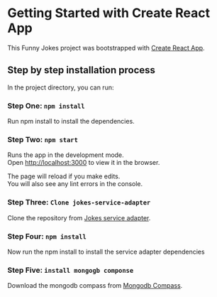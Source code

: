 # Getting Started with Create React App

This Funny Jokes project was bootstrapped with [Create React App](https://github.com/facebook/create-react-app).


## Step by step installation process

In the project directory, you can run:

### Step One: `npm install`

Run npm install to install the dependencies.

### Step Two: `npm start`

Runs the app in the development mode.\
Open [http://localhost:3000](http://localhost:3000) to view it in the browser.

The page will reload if you make edits.\
You will also see any lint errors in the console.

### Step Three: `Clone jokes-service-adapter`

Clone the repository from [Jokes service adapter](https://github.com/sk-chinta/jokes-service-adapter.git).

### Step Four: `npm install`

Now run the npm install to install the service adapter dependencies

### Step Five: `install mongogb componse`

Download the mongodb compass from [Mongodb Compass](https://www.mongodb.com/try/download/compass).



